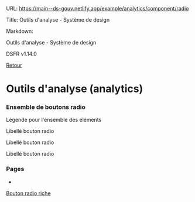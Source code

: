 URL:
https://main--ds-gouv.netlify.app/example/analytics/component/radio

Title:
Outils d'analyse - Système de design

Markdown:

Outils d'analyse - Système de design


DSFR v1.14.0


[Retour](../)


# Outils d'analyse (analytics)


### Ensemble de boutons radio


Légende pour l'ensemble des éléments


Libellé bouton radio


Libellé bouton radio


Libellé bouton radio


### Pages


-
[Bouton radio riche](radio-rich)
